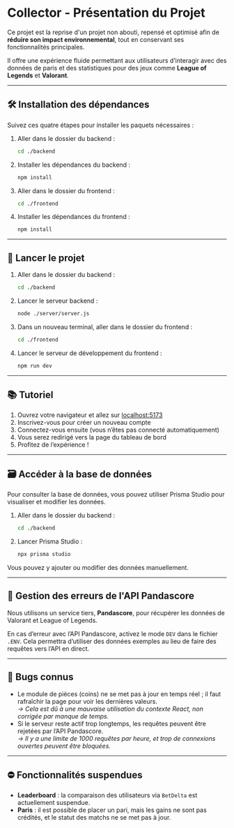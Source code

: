 
# Collector - Présentation du Projet

Ce projet est la reprise d'un projet non abouti, repensé et optimisé afin de **réduire son impact environnemental**, tout en conservant ses fonctionnalités principales.

Il offre une expérience fluide permettant aux utilisateurs d’interagir avec des données de paris et des statistiques pour des jeux comme **League of Legends** et **Valorant**.

---

## 🛠️ Installation des dépendances

Suivez ces quatre étapes pour installer les paquets nécessaires :

1. Aller dans le dossier du backend :
   ```bash
   cd ./backend 
   ```
2. Installer les dépendances du backend :
   ```bash
   npm install
   ```
3. Aller dans le dossier du frontend :
   ```bash
   cd ./frontend 
   ```
4. Installer les dépendances du frontend :
   ```bash
   npm install
   ```

---

## 🚀 Lancer le projet

1. Aller dans le dossier du backend :
   ```bash
   cd ./backend
   ```
2. Lancer le serveur backend :
   ```bash
   node ./server/server.js
   ```
3. Dans un nouveau terminal, aller dans le dossier du frontend :
   ```bash
   cd ./frontend
   ```
4. Lancer le serveur de développement du frontend :
   ```bash
   npm run dev
   ```

---

## 📚 Tutoriel

1. Ouvrez votre navigateur et allez sur [localhost:5173](http://localhost:5173)
2. Inscrivez-vous pour créer un nouveau compte
3. Connectez-vous ensuite (vous n’êtes pas connecté automatiquement)
4. Vous serez redirigé vers la page du tableau de bord
5. Profitez de l’expérience !

---

## 🗃️ Accéder à la base de données

Pour consulter la base de données, vous pouvez utiliser Prisma Studio pour visualiser et modifier les données.

1. Aller dans le dossier du backend :
   ```bash
   cd ./backend
   ```
2. Lancer Prisma Studio :
   ```bash
   npx prisma studio
   ```

Vous pouvez y ajouter ou modifier des données manuellement.

---

## 🔌 Gestion des erreurs de l'API Pandascore

Nous utilisons un service tiers, **Pandascore**, pour récupérer les données de Valorant et League of Legends.

En cas d’erreur avec l’API Pandascore, activez le mode `DEV` dans le fichier `.ENV`. Cela permettra d’utiliser des données exemples au lieu de faire des requêtes vers l’API en direct.

---

## 🐛 Bugs connus

- Le module de pièces (coins) ne se met pas à jour en temps réel ; il faut rafraîchir la page pour voir les dernières valeurs.  
  _→ Cela est dû à une mauvaise utilisation du contexte React, non corrigée par manque de temps._
- Si le serveur reste actif trop longtemps, les requêtes peuvent être rejetées par l’API Pandascore.  
  _→ Il y a une limite de 1000 requêtes par heure, et trop de connexions ouvertes peuvent être bloquées._

---

## ⛔ Fonctionnalités suspendues

- **Leaderboard** : la comparaison des utilisateurs via `BetDelta` est actuellement suspendue.
- **Paris** : il est possible de placer un pari, mais les gains ne sont pas crédités, et le statut des matchs ne se met pas à jour.
